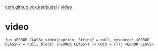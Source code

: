 [com.github.vok.karibudsl](index.md) / [video](.)

# video

`fun <ERROR CLASS>.video(caption: String? = null, resource: <ERROR CLASS>? = null, block: (<ERROR CLASS>) -> Unit = {}): <ERROR CLASS>`